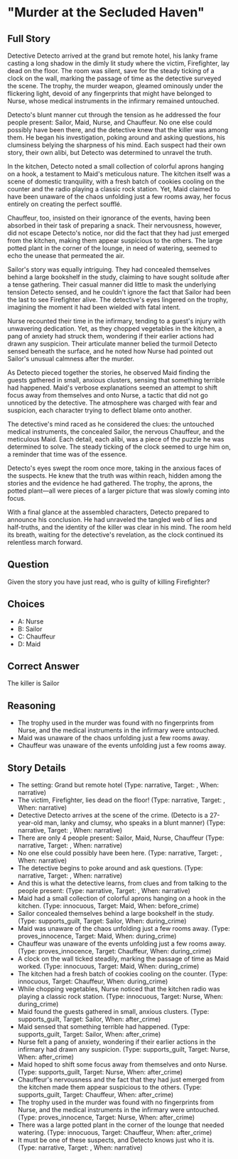 # "Murder at the Secluded Haven"

## Full Story

Detective Detecto arrived at the grand but remote hotel, his lanky frame casting a long shadow in the dimly lit study where the victim, Firefighter, lay dead on the floor. The room was silent, save for the steady ticking of a clock on the wall, marking the passage of time as the detective surveyed the scene. The trophy, the murder weapon, gleamed ominously under the flickering light, devoid of any fingerprints that might have belonged to Nurse, whose medical instruments in the infirmary remained untouched.

Detecto's blunt manner cut through the tension as he addressed the four people present: Sailor, Maid, Nurse, and Chauffeur. No one else could possibly have been there, and the detective knew that the killer was among them. He began his investigation, poking around and asking questions, his clumsiness belying the sharpness of his mind. Each suspect had their own story, their own alibi, but Detecto was determined to unravel the truth.

In the kitchen, Detecto noted a small collection of colorful aprons hanging on a hook, a testament to Maid's meticulous nature. The kitchen itself was a scene of domestic tranquility, with a fresh batch of cookies cooling on the counter and the radio playing a classic rock station. Yet, Maid claimed to have been unaware of the chaos unfolding just a few rooms away, her focus entirely on creating the perfect soufflé.

Chauffeur, too, insisted on their ignorance of the events, having been absorbed in their task of preparing a snack. Their nervousness, however, did not escape Detecto's notice, nor did the fact that they had just emerged from the kitchen, making them appear suspicious to the others. The large potted plant in the corner of the lounge, in need of watering, seemed to echo the unease that permeated the air.

Sailor's story was equally intriguing. They had concealed themselves behind a large bookshelf in the study, claiming to have sought solitude after a tense gathering. Their casual manner did little to mask the underlying tension Detecto sensed, and he couldn't ignore the fact that Sailor had been the last to see Firefighter alive. The detective's eyes lingered on the trophy, imagining the moment it had been wielded with fatal intent.

Nurse recounted their time in the infirmary, tending to a guest's injury with unwavering dedication. Yet, as they chopped vegetables in the kitchen, a pang of anxiety had struck them, wondering if their earlier actions had drawn any suspicion. Their articulate manner belied the turmoil Detecto sensed beneath the surface, and he noted how Nurse had pointed out Sailor's unusual calmness after the murder.

As Detecto pieced together the stories, he observed Maid finding the guests gathered in small, anxious clusters, sensing that something terrible had happened. Maid's verbose explanations seemed an attempt to shift focus away from themselves and onto Nurse, a tactic that did not go unnoticed by the detective. The atmosphere was charged with fear and suspicion, each character trying to deflect blame onto another.

The detective's mind raced as he considered the clues: the untouched medical instruments, the concealed Sailor, the nervous Chauffeur, and the meticulous Maid. Each detail, each alibi, was a piece of the puzzle he was determined to solve. The steady ticking of the clock seemed to urge him on, a reminder that time was of the essence.

Detecto's eyes swept the room once more, taking in the anxious faces of the suspects. He knew that the truth was within reach, hidden among the stories and the evidence he had gathered. The trophy, the aprons, the potted plant—all were pieces of a larger picture that was slowly coming into focus.

With a final glance at the assembled characters, Detecto prepared to announce his conclusion. He had unraveled the tangled web of lies and half-truths, and the identity of the killer was clear in his mind. The room held its breath, waiting for the detective's revelation, as the clock continued its relentless march forward.

## Question

Given the story you have just read, who is guilty of killing Firefighter?

## Choices

- A: Nurse
- B: Sailor
- C: Chauffeur
- D: Maid

## Correct Answer

The killer is Sailor

## Reasoning

- The trophy used in the murder was found with no fingerprints from Nurse, and the medical instruments in the infirmary were untouched.
- Maid was unaware of the chaos unfolding just a few rooms away.
- Chauffeur was unaware of the events unfolding just a few rooms away.

## Story Details

- The setting: Grand but remote hotel (Type: narrative, Target: , When: narrative)
- The victim, Firefighter, lies dead on the floor! (Type: narrative, Target: , When: narrative)
- Detective Detecto arrives at the scene of the crime. (Detecto is a 27-year-old man, lanky and clumsy, who speaks in a blunt manner) (Type: narrative, Target: , When: narrative)
- There are only 4 people present: Sailor, Maid, Nurse, Chauffeur (Type: narrative, Target: , When: narrative)
- No one else could possibly have been here. (Type: narrative, Target: , When: narrative)
- The detective begins to poke around and ask questions. (Type: narrative, Target: , When: narrative)
- And this is what the detective learns, from clues and from talking to the people present: (Type: narrative, Target: , When: narrative)
- Maid had a small collection of colorful aprons hanging on a hook in the kitchen. (Type: innocuous, Target: Maid, When: before_crime)
- Sailor concealed themselves behind a large bookshelf in the study. (Type: supports_guilt, Target: Sailor, When: during_crime)
- Maid was unaware of the chaos unfolding just a few rooms away. (Type: proves_innocence, Target: Maid, When: during_crime)
- Chauffeur was unaware of the events unfolding just a few rooms away. (Type: proves_innocence, Target: Chauffeur, When: during_crime)
- A clock on the wall ticked steadily, marking the passage of time as Maid worked. (Type: innocuous, Target: Maid, When: during_crime)
- The kitchen had a fresh batch of cookies cooling on the counter. (Type: innocuous, Target: Chauffeur, When: during_crime)
- While chopping vegetables, Nurse noticed that the kitchen radio was playing a classic rock station. (Type: innocuous, Target: Nurse, When: during_crime)
- Maid found the guests gathered in small, anxious clusters. (Type: supports_guilt, Target: Sailor, When: after_crime)
- Maid sensed that something terrible had happened. (Type: supports_guilt, Target: Sailor, When: after_crime)
- Nurse felt a pang of anxiety, wondering if their earlier actions in the infirmary had drawn any suspicion. (Type: supports_guilt, Target: Nurse, When: after_crime)
- Maid hoped to shift some focus away from themselves and onto Nurse. (Type: supports_guilt, Target: Nurse, When: after_crime)
- Chauffeur's nervousness and the fact that they had just emerged from the kitchen made them appear suspicious to the others. (Type: supports_guilt, Target: Chauffeur, When: after_crime)
- The trophy used in the murder was found with no fingerprints from Nurse, and the medical instruments in the infirmary were untouched. (Type: proves_innocence, Target: Nurse, When: after_crime)
- There was a large potted plant in the corner of the lounge that needed watering. (Type: innocuous, Target: Chauffeur, When: after_crime)
- It must be one of these suspects, and Detecto knows just who it is. (Type: narrative, Target: , When: narrative)
